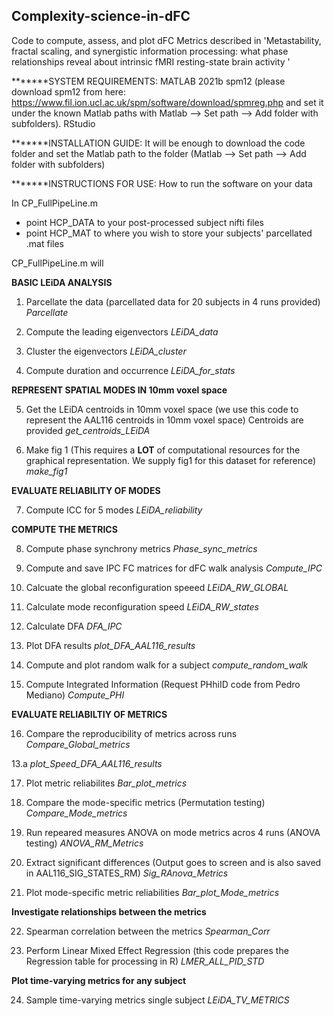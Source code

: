 ## Complexity-science-in-dFC
Code to compute, assess, and plot dFC Metrics described in 'Metastability, fractal scaling, and synergistic information processing: what phase relationships reveal about intrinsic fMRI resting-state brain activity '

*******SYSTEM REQUIREMENTS:
MATLAB 2021b
spm12 (please download spm12 from here: https://www.fil.ion.ucl.ac.uk/spm/software/download/spmreg.php and set it under the known Matlab paths with Matlab --> Set path --> Add folder with subfolders).
RStudio

*******INSTALLATION GUIDE:
It will be enough to download the code folder and set the Matlab path to the folder (Matlab --> Set path --> Add folder with subfolders)

*******INSTRUCTIONS FOR USE: 
How to run the software on your data

In CP_FullPipeLine.m 
* point HCP_DATA to your post-processed subject nifti files
* point HCP_MAT to where you wish to store your subjects' parcellated .mat files


CP_FullPipeLine.m will


**BASIC LEiDA ANALYSIS**

1. Parcellate the data (parcellated data for 20 subjects in 4 runs provided)
_Parcellate_ 

2. Compute the leading eigenvectors
_LEiDA_data_

3. Cluster the eigenvectors
_LEiDA_cluster_

4. Compute duration and occurrence
_LEiDA_for_stats_

**REPRESENT SPATIAL MODES IN 10mm voxel space**

5. Get the LEiDA centroids in 10mm voxel space (we use this code to represent the AAL116 centroids in 10mm voxel space) Centroids are provided
_get_centroids_LEiDA_

6. Make fig 1 (This requires a **LOT** of computational resources for the graphical representation. We supply fig1 for this dataset for reference)
_make_fig1_


**EVALUATE RELIABILITY OF MODES**

7. Compute ICC for 5 modes
_LEiDA_reliability_

**COMPUTE THE METRICS**

8. Compute phase synchrony metrics
_Phase_sync_metrics_

9. Compute and save IPC FC matrices for dFC walk analysis
_Compute_IPC_

10. Calcuate the global reconfiguration speeed
_LEiDA_RW_GLOBAL_

11. Calculate mode reconfiguration speed
_LEiDA_RW_states_

12. Calculate DFA
_DFA_IPC_

13. Plot DFA results
_plot_DFA_AAL116_results_

14. Compute and plot random walk for a subject
_compute_random_walk_

15. Compute Integrated Information (Request PHhiID code from Pedro Mediano)
_Compute_PHI_

**EVALUATE RELIABILTIY OF METRICS**

16. Compare the reproducibility of metrics across runs
_Compare_Global_metrics_

13.a
_plot_Speed_DFA_AAL116_results_

17. Plot metric reliabilites
_Bar_plot_metrics_

 18. Compare the mode-specific metrics (Permutation testing)
 _Compare_Mode_metrics_

19. Run repeared measures ANOVA on mode metrics acros 4 runs (ANOVA testing)
_ANOVA_RM_Metrics_

20. Extract significant differences (Output goes to screen and is also saved in AAL116_SIG_STATES_RM)
_Sig_RAnova_Metrics_

21. Plot mode-specific metric reliabilities
_Bar_plot_Mode_metrics_

**Investigate relationships between the metrics**

22. Spearman correlation between the metrics
_Spearman_Corr_

23. Perform Linear Mixed Effect Regression (this code prepares the Regression table for processing in R)
_LMER_ALL_PID_STD_

**Plot time-varying metrics for any subject**

24. Sample time-varying metrics single subject
_LEiDA_TV_METRICS_
  
